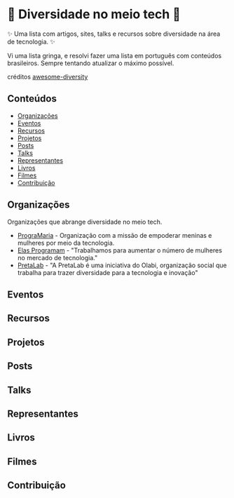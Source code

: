 <h1> 🌈 Diversidade no meio tech 🌈  </h1>

✨ Uma lista com artigos, sites, talks e recursos sobre diversidade na área de tecnologia. ✨ <br>

Vi uma lista gringa, e resolvi fazer uma lista em português com conteúdos brasileiros.
Sempre tentando atualizar o máximo possível.

créditos <a href=“github.com/folkswhocode/awesome-diversity“>awesome-diversity</a>

## Conteúdos

- [Organizações](#organizações)
- [Eventos](#eventos)
- [Recursos](#recursos)
- [Projetos](#projetos)
- [Posts](#posts)
- [Talks](#talks)
- [Representantes](#representantes)
- [Livros](#livros)
- [Filmes](#filmes)
- [Contribuição](#contribuição)

## Organizações

Organizações que abrange diversidade no meio tech.

- [PrograMaria](https://www.programaria.org/) - Organização com a missão de empoderar meninas e mulheres por meio da tecnologia.
- [Elas Programam](https://www.instagram.com/elasprogramam/) - "Trabalhamos para aumentar o número de mulheres no mercado de tecnologia."
- [PretaLab](https://opoderdofuturo.pretalab.com/) - "A PretaLab é uma iniciativa do Olabi, organização social que trabalha para trazer diversidade para a tecnologia e inovação"

## Eventos

## Recursos

## Projetos

## Posts

## Talks

## Representantes

## Livros

## Filmes

## Contribuição

